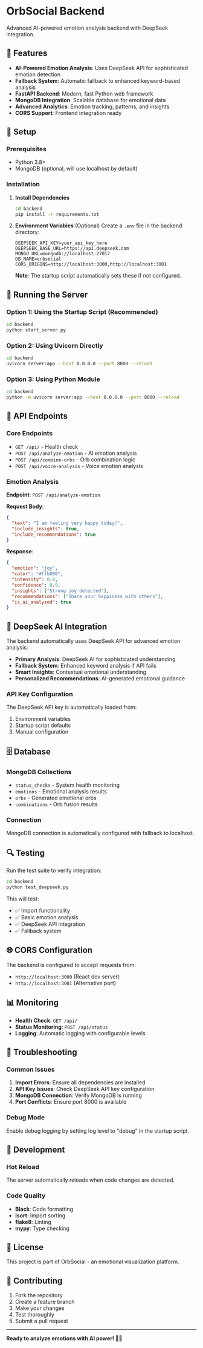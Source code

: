 # OrbSocial Backend

Advanced AI-powered emotion analysis backend with DeepSeek integration.

## 🚀 Features

- **AI-Powered Emotion Analysis**: Uses DeepSeek API for sophisticated emotion detection
- **Fallback System**: Automatic fallback to enhanced keyword-based analysis
- **FastAPI Backend**: Modern, fast Python web framework
- **MongoDB Integration**: Scalable database for emotional data
- **Advanced Analytics**: Emotion tracking, patterns, and insights
- **CORS Support**: Frontend integration ready

## 🔧 Setup

### Prerequisites

- Python 3.8+
- MongoDB (optional, will use localhost by default)

### Installation

1. **Install Dependencies**
   ```bash
   cd backend
   pip install -r requirements.txt
   ```

2. **Environment Variables** (Optional)
   Create a `.env` file in the backend directory:
   ```env
   DEEPSEEK_API_KEY=your_api_key_here
   DEEPSEEK_BASE_URL=https://api.deepseek.com
   MONGO_URL=mongodb://localhost:27017
   DB_NAME=orbsocial
   CORS_ORIGINS=http://localhost:3000,http://localhost:3001
   ```

   **Note**: The startup script automatically sets these if not configured.

## 🚀 Running the Server

### Option 1: Using the Startup Script (Recommended)
```bash
cd backend
python start_server.py
```

### Option 2: Using Uvicorn Directly
```bash
cd backend
uvicorn server:app --host 0.0.0.0 --port 8000 --reload
```

### Option 3: Using Python Module
```bash
cd backend
python -m uvicorn server:app --host 0.0.0.0 --port 8000 --reload
```

## 📡 API Endpoints

### Core Endpoints

- `GET /api/` - Health check
- `POST /api/analyze-emotion` - AI emotion analysis
- `POST /api/combine-orbs` - Orb combination logic
- `POST /api/voice-analysis` - Voice emotion analysis

### Emotion Analysis

**Endpoint**: `POST /api/analyze-emotion`

**Request Body**:
```json
{
  "text": "I am feeling very happy today!",
  "include_insights": true,
  "include_recommendations": true
}
```

**Response**:
```json
{
  "emotion": "joy",
  "color": "#ffb000",
  "intensity": 0.8,
  "confidence": 0.9,
  "insights": ["Strong joy detected"],
  "recommendations": ["Share your happiness with others"],
  "is_ai_analyzed": true
}
```

## 🤖 DeepSeek AI Integration

The backend automatically uses DeepSeek API for advanced emotion analysis:

- **Primary Analysis**: DeepSeek AI for sophisticated understanding
- **Fallback System**: Enhanced keyword analysis if API fails
- **Smart Insights**: Contextual emotional understanding
- **Personalized Recommendations**: AI-generated emotional guidance

### API Key Configuration

The DeepSeek API key is automatically loaded from:
1. Environment variables
2. Startup script defaults
3. Manual configuration

## 🗄️ Database

### MongoDB Collections

- `status_checks` - System health monitoring
- `emotions` - Emotional analysis results
- `orbs` - Generated emotional orbs
- `combinations` - Orb fusion results

### Connection

MongoDB connection is automatically configured with fallback to localhost.

## 🔍 Testing

Run the test suite to verify integration:

```bash
cd backend
python test_deepseek.py
```

This will test:
- ✅ Import functionality
- ✅ Basic emotion analysis
- ✅ DeepSeek API integration
- ✅ Fallback system

## 🌐 CORS Configuration

The backend is configured to accept requests from:
- `http://localhost:3000` (React dev server)
- `http://localhost:3001` (Alternative port)

## 📊 Monitoring

- **Health Check**: `GET /api/`
- **Status Monitoring**: `POST /api/status`
- **Logging**: Automatic logging with configurable levels

## 🚨 Troubleshooting

### Common Issues

1. **Import Errors**: Ensure all dependencies are installed
2. **API Key Issues**: Check DeepSeek API key configuration
3. **MongoDB Connection**: Verify MongoDB is running
4. **Port Conflicts**: Ensure port 8000 is available

### Debug Mode

Enable debug logging by setting log level to "debug" in the startup script.

## 🔄 Development

### Hot Reload

The server automatically reloads when code changes are detected.

### Code Quality

- **Black**: Code formatting
- **isort**: Import sorting
- **flake8**: Linting
- **mypy**: Type checking

## 📝 License

This project is part of OrbSocial - an emotional visualization platform.

## 🤝 Contributing

1. Fork the repository
2. Create a feature branch
3. Make your changes
4. Test thoroughly
5. Submit a pull request

---

**Ready to analyze emotions with AI power! 🚀✨**
